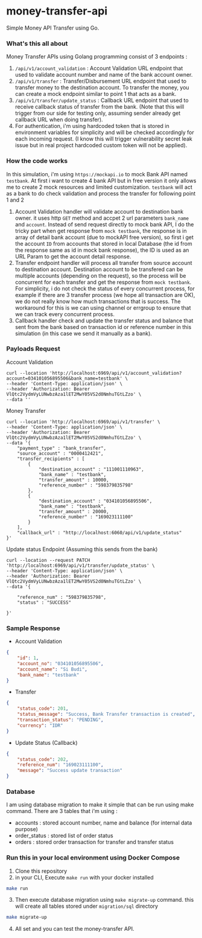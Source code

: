 # money-transfer-api

Simple Money API Transfer using Go. 

### What's this all about
Money Transfer APIs using Golang programming consist of 3 endpoints :
1. `/api/v1/account_validation` : Account Validation URL endpoint that used to validate account number and name of the bank account owner.
2. `/api/v1/transfer` : Transfer/Disbursement URL endpoint that used to transfer money to the destination account. To transfer the money, you can create a mock endpoint similar to point 1 that acts as a bank.
3. `/api/v1/transfer/update_status` : Callback URL endpoint that used to receive callback status of transfer from the bank. (Note that this will trigger from our side for testing only, assuming sender already get callback URL when doing transfer).
4. For authentication, i'm using hardcoded token that is stored in environment variables for simplicity and will be checked accordingly for each incoming request. (I know this will trigger vulnerability secret leak issue but in real project hardcoded custom token will not be applied).

### How the code works
In this simulation, i'm using `https://mockapi.io` to mock Bank API named `testbank`. At first i want to create 4 bank API but in free version it only allows me to create 2 mock resources and limited customization. `testbank` will act as a bank to do check validation and process the transfer for following point 1 and 2
1. Account Validation handler will validate account to destination bank owner. it uses http `GET` method and accpet 2 url parameters `bank_name` and `account`. Instead of send request directly to mock bank API, I do the tricky part when get  response from `mock testbank`, the response is in array of detail bank account (due to mockAPI free version), so first i get the account `ID` from accounts that stored in local Database (the id from the response same as id in mock bank response), the ID is used as an URL Param to get the account detail response.
2. Transfer endpoint handler will process all transfer from source account to destination account. Destination account to be transfered can be multiple accounts (depending on the request), so the process will be concurrent for each transfer and get the response from `mock testbank`. For simplicity, i do not check the status of every concurrent process, for example if there are 3 transfer process (we hope all transaction are OK), we do not really know how much transactions that is success. The workaround for this is we can using channel or errgroup to ensure that we can track every concurrent process.
3. Callback handler  check and update the transfer status and balance that sent from the bank based on transaction id or reference number in this simulation (in this case we send it manually as a bank). 

### Payloads Request
Account Validation
```cURL
curl --location 'http://localhost:6969/api/v1/account_validation?account=034101056895506&bank_name=testbank' \
--header 'Content-Type: application/json' \
--header 'Authorization: Bearer VlQtc2VydmVyLUNwbzAza1lET2MwY05VS2d0NmhuTGtLZzo' \
--data ''
```

Money Transfer 
```cURL
curl --location 'http://localhost:6969/api/v1/transfer' \
--header 'Content-Type: application/json' \
--header 'Authorization: Bearer VlQtc2VydmVyLUNwbzAza1lET2MwY05VS2d0NmhuTGtLZzo' \
--data '{
    "payment_type" : "bank_transfer",
    "source_account" : "0000412421",
    "transfer_recipients" : [
        {
            "destination_account" : "111001110963",
            "bank_name" : "testbank",
            "transfer_amount" : 10000,
            "reference_number" : "598379835798"
        },
        {
            "destination_account" : "034101056895506",
            "bank_name" : "testbank",
            "transfer_amount" : 20000,
            "reference_number" : "169023111100"
        }
    ],
    "callback_url" : "http://localhost:6060/api/v1/update_status"
}'
```


Update status Endpoint (Assuming this sends from the bank)
```cURL
curl --location --request PATCH 'http://localhost:6969/api/v1/transfer/update_status' \
--header 'Content-Type: application/json' \
--header 'Authorization: Bearer VlQtc2VydmVyLUNwbzAza1lET2MwY05VS2d0NmhuTGtLZzo' \
--data '{
    
    "reference_num" : "598379835798",
    "status" : "SUCCESS"
        
}'
```

### Sample Response
- Account Validation
```json
{
    "id": 1,
    "account_no": "034101056895506",
    "account_name": "Si Budi",
    "bank_name": "testbank"
}
```
- Transfer
```json
{
    "status_code": 201,
    "status_message": "Success, Bank Transfer transaction is created",
    "transaction_status": "PENDING",
    "currency": "IDR"
}
```
- Update Status (Callback)
```json
{
    "status_code": 202,
    "reference_num": "169023111100",
    "message": "Success update transaction"
}
```

### Database 
I am using database migration to make it simple that can be run using make command. There are 3 tables that i'm using :
- accounts : stored account number, name and balance (for internal data purpose)
- order_status : stored list of order status 
- orders : stored order transaction for transfer and transfer status

### Run this in your local environment using Docker Compose
1. Clone this repository
2. in your CLI, Execute `make run` with your docker installed
```sh
make run
```
3. Then execute database migration using `make migrate-up` command. this will create all tables stored under `migration/sql` directory
```sh
make migrate-up
```
4. All set and you can test the money-transfer API.